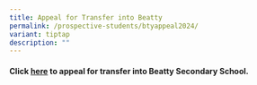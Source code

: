 ```yaml
---
title: Appeal for Transfer into Beatty
permalink: /prospective-students/btyappeal2024/
variant: tiptap
description: ""
---
```

<h4>Click <a href="https://go.gov.sg/2024s1appealbtyss" rel="noopener noreferrer nofollow" target="_blank">here</a> to appeal for transfer into Beatty Secondary School.</h4><p></p><p></p>